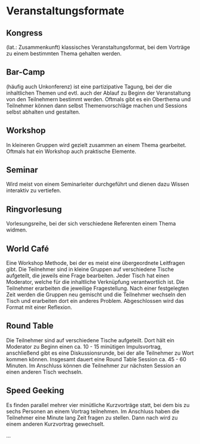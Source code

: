 #  Veranstaltungsformate

## Kongress

(lat.: Zusammenkunft) klassisches Veranstaltungsformat, bei dem Vorträge zu einem bestimmten Thema gehalten werden.


## Bar-Camp

(häufig auch Unkonferenz) ist eine partizipative Tagung, bei der die inhaltlichen Themen und evtl. auch der Ablauf zu Beginn der Veranstaltung von den Teilnehmern bestimmt werden. Oftmals gibt es ein Oberthema und Teilnehmer können dann selbst Themenvorschläge machen und Sessions selbst abhalten und gestalten.


## Workshop

In kleineren Gruppen wird gezielt zusammen an einem Thema gearbeitet. Oftmals hat ein Workshop auch praktische Elemente.


## Seminar

Wird meist von einem Seminarleiter durchgeführt und dienen dazu Wissen interaktiv zu vertiefen. 


## Ringvorlesung

Vorlesungsreihe, bei der sich verschiedene Referenten einem Thema widmen. 


## World Café

Eine Workshop Methode, bei der es meist eine übergeordnete Leitfragen gibt. Die Teilnehmer sind in kleine Gruppen auf verschiedene Tische aufgeteilt, die jeweils eine Frage bearbeiten. Jeder Tisch hat einen Moderator, welche für die inhaltliche Verknüpfung verantwortlich ist. Die Teilnehmer erarbeiten die jeweilige Fragestellung. Nach einer festgelegten Zeit werden die Gruppen neu gemischt und die Teilnehmer wechseln den Tisch und erarbeiten dort ein anderes Problem. Abgeschlossen wird das Format mit einer Reflexion.


## Round Table

Die Teilnehmer sind auf verschiedene Tische aufgeteilt. Dort hält ein Moderator zu Beginn einen ca. 10 - 15 minütigen Impulsvortrag, anschließend gibt es eine Diskussionsrunde, bei der alle Teilnehmer zu Wort kommen können. Insgesamt dauert eine Round Table Session ca. 45 - 60 Minuten. Im Anschluss können die Teilnehmer zur nächsten Session an einen anderen Tisch wechseln.


## Speed Geeking

Es finden parallel mehrer vier minütliche Kurzvorträge statt, bei dem bis zu sechs Personen an einem Vortrag teilnehmen. Im Anschluss haben die Teilnehmer eine Minute lang Zeit fragen zu stellen. Dann nach wird zu einem anderen Kurzvortrag gewechselt. 

...
